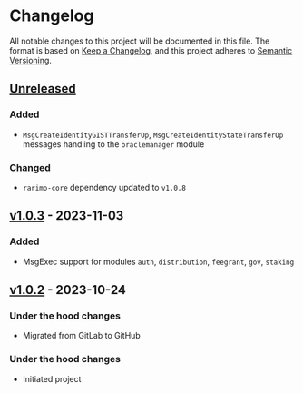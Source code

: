 # Changelog

All notable changes to this project will be documented in this file.
The format is based on [Keep a Changelog], and this project adheres to [Semantic Versioning].

## [Unreleased]
### Added
- `MsgCreateIdentityGISTTransferOp`, `MsgCreateIdentityStateTransferOp` messages handling to the `oraclemanager` module

### Changed
- `rarimo-core` dependency updated to `v1.0.8`

## [v1.0.3] - 2023-11-03
### Added
- MsgExec support for modules `auth`, `distribution`, `feegrant`, `gov`, `staking`

## [v1.0.2] - 2023-10-24
### Under the hood changes
- Migrated from GitLab to GitHub

### Under the hood changes

- Initiated project

[Unreleased]: https://github.com/rarimo/bdjuno/compare/v1.0.3...HEAD
[v1.0.3]: https://github.com/rarimo/bdjuno/compare/v1.0.2...v1.0.3
[v1.0.2]: https://github.com/rarimo/bdjuno/releases/tag/v1.0.2
[Keep a Changelog]: https://keepachangelog.com/en/1.0.0/
[Semantic Versioning]: https://semver.org/spec/v2.0.0.html
